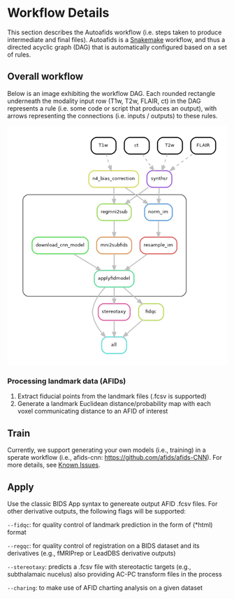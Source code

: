 # Workflow Details

This section describes the Autoafids workflow (i.e. steps taken to produce 
intermediate and final files). Autoafids is a 
[Snakemake](https://snakemake.readthedocs.io/en/stable/) workflow, and thus a 
directed acyclic graph (DAG) that is automatically configured based on a set of 
rules.

## Overall workflow

Below is an image exhibiting the workflow DAG. Each rounded rectangle underneath the modality input row (T1w, T2w, FLAIR, ct) in 
the DAG represents a rule (i.e. some code or script that produces an output), 
with arrows representing the connections (i.e. inputs / outputs) to these rules.

![workflow](../images/dag.png)

### Processing landmark data (AFIDs)
1. Extract fiducial points from the landmark files (.fcsv is supported)
2. Generate a landmark Euclidean distance/probability map with each voxel communicating distance to an AFID of interest

## Train
Currently, we support generating your own models (i.e., training) in a sperate workflow (i.e., afids-cnn: https://github.com/afids/afids-CNN). For more details, see [Known Issues](#known-issues).

## Apply
Use the classic BIDS App syntax to genereate output AFID .fcsv files. For other derivative outputs, the following flags will be supported: 

`--fidqc`: for quality control of landmark prediction in the form of (*html) format

`--regqc`: for quality control of registration on a BIDS dataset and its derivatives (e.g., fMRIPrep or LeadDBS derivative outputs) 

`--stereotaxy`: predicts a .fcsv file with stereotactic targets (e.g., subthalamaic nucelus) also providing AC-PC transform files in the process 

`--charing`: to make use of AFID charting analysis on a given dataset 
  